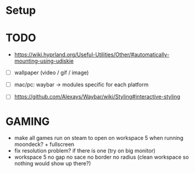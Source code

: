 # Setup

# TODO
- https://wiki.hyprland.org/Useful-Utilities/Other/#automatically-mounting-using-udiskie

- [ ] wallpaper (video / gif / image)
- [ ] mac/pc: waybar -> modules specific for each platform
- [ ] https://github.com/Alexays/Waybar/wiki/Styling#interactive-styling



# GAMING
- make all games run on steam to open on workspace 5 when running moondeck? + fullscreen
- fix resolution problem? if there is one (try on big monitor)
- workspace 5 no gap no sace no border no radius (clean workspace so nothing would show up there?)
